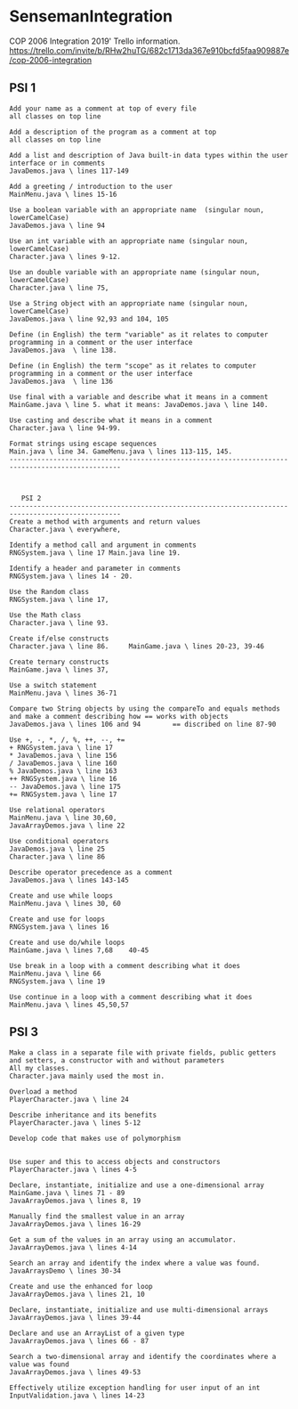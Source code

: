 # SensemanIntegration
COP 2006 Integration 2019'
Trello information.
https://trello.com/invite/b/RHw2huTG/682c1713da367e910bcfd5faa909887e/cop-2006-integration

PSI 1
-----------------------------------------------------------------------------------------------------
    Add your name as a comment at top of every file
    all classes on top line
    
    Add a description of the program as a comment at top
    all classes on top line
    
    Add a list and description of Java built-in data types within the user interface or in comments
    JavaDemos.java \ lines 117-149
    
    Add a greeting / introduction to the user
    MainMenu.java \ lines 15-16
    
    Use a boolean variable with an appropriate name  (singular noun, lowerCamelCase)
    JavaDemos.java \ line 94
    
    Use an int variable with an appropriate name (singular noun, lowerCamelCase)
    Character.java \ lines 9-12.
    
    Use an double variable with an appropriate name (singular noun, lowerCamelCase)
    Character.java \ line 75, 
    
    Use a String object with an appropriate name (singular noun, lowerCamelCase)
    JavaDemos.java \ line 92,93 and 104, 105
    
    Define (in English) the term "variable" as it relates to computer programming in a comment or the user interface
    JavaDemos.java  \ line 138.
    
    Define (in English) the term "scope" as it relates to computer programming in a comment or the user interface
    JavaDemos.java  \ line 136
    
    Use final with a variable and describe what it means in a comment
    MainGame.java \ line 5. what it means: JavaDemos.java \ line 140.
    
    Use casting and describe what it means in a comment
    Character.java \ line 94-99.
    
    Format strings using escape sequences
    Main.java \ line 34. GameMenu.java \ lines 113-115, 145.  
    --------------------------------------------------------------------------------------------------
   
   
    
       PSI 2
    --------------------------------------------------------------------------------------------------
    Create a method with arguments and return values
    Character.java \ everywhere,
     
    Identify a method call and argument in comments
    RNGSystem.java \ line 17 Main.java line 19.
      
    Identify a header and parameter in comments
    RNGSystem.java \ lines 14 - 20.
     
    Use the Random class
    RNGSystem.java \ line 17, 
    
    Use the Math class
    Character.java \ line 93.
     
    Create if/else constructs
    Character.java \ line 86.     MainGame.java \ lines 20-23, 39-46
    
    Create ternary constructs
    MainGame.java \ lines 37,
    
    Use a switch statement
    MainMenu.java \ lines 36-71
    
    Compare two String objects by using the compareTo and equals methods and make a comment describing how == works with objects
    JavaDemos.java \ lines 106 and 94        == discribed on line 87-90
    
    Use +, -, *, /, %, ++, --, += 
    + RNGSystem.java \ line 17
    * JavaDemos.java \ line 156
    / JavaDemos.java \ line 160
    % JavaDemos.java \ line 163
    ++ RNGSystem.java \ line 16
    -- JavaDemos.java \ line 175
    += RNGSystem.java \ line 17
    
    Use relational operators
    MainMenu.java \ line 30,60,
    JavaArrayDemos.java \ line 22
     
    Use conditional operators
    JavaDemos.java \ line 25
    Character.java \ line 86
    
    Describe operator precedence as a comment
    JavaDemos.java \ lines 143-145
    
    Create and use while loops
    MainMenu.java \ lines 30, 60
    
    Create and use for loops
    RNGSystem.java \ lines 16
    
    Create and use do/while loops
    MainGame.java \ lines 7,68    40-45
    
    Use break in a loop with a comment describing what it does
    MainMenu.java \ line 66
    RNGSystem.java \ line 19
    
    Use continue in a loop with a comment describing what it does
    MainMenu.java \ lines 45,50,57
    


PSI 3
-----------------------------------------------------------------------------------------------------------------------------

    Make a class in a separate file with private fields, public getters and setters, a constructor with and without parameters
    All my classes.
    Character.java mainly used the most in. 
    
    Overload a method
    PlayerCharacter.java \ line 24
    
    Describe inheritance and its benefits
    PlayerCharacter.java \ lines 5-12
    
    Develop code that makes use of polymorphism
    
    
    Use super and this to access objects and constructors
    PlayerCharacter.java \ lines 4-5
    
    Declare, instantiate, initialize and use a one-dimensional array
    MainGame.java \ lines 71 - 89
    JavaArrayDemos.java \ lines 8, 19
    
    Manually find the smallest value in an array
    JavaArrayDemos.java \ lines 16-29
    
    Get a sum of the values in an array using an accumulator.
    JavaArrayDemos.java \ lines 4-14
    
    Search an array and identify the index where a value was found.
    JavaArraysDemo \ lines 30-34
    
    Create and use the enhanced for loop
    JavaArrayDemos.java \ lines 21, 10
    
    Declare, instantiate, initialize and use multi-dimensional arrays
    JavaArrayDemos.java \ lines 39-44
    
    Declare and use an ArrayList of a given type
    JavaArrayDemos.java \ lines 66 - 87
    
    Search a two-dimensional array and identify the coordinates where a value was found
    JavaArrayDemos.java \ lines 49-53
    
    Effectively utilize exception handling for user input of an int
    InputValidation.java \ lines 14-23
